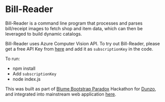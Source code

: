 # Bill-Reader

Bill-Reader is a command line program that processes and parses bill/receipt images to fetch shop and item data, which can then be leveraged to build dynamic catalogs.

Bill-Reader uses Azure Computer Vision API. To try out Bill-Reader, please get a free API Key from [here](https://azure.microsoft.com/en-us/try/cognitive-services/?api=computer-vision) and add it as `subscriptionKey` in the code.

To run:
- npm install
- Add `subscriptionKey`
- node index.js <optional img url>

This was built as part of [Blume Bootstrap Paradox](https://skillenza.com/challenge/bootstrap-paradox) Hackathon for [Dunzo](https://www.dunzo.com), and integrated into mainstream web application [here](https://github.com/sushma-priyadharssini/dun-dunzo). 

